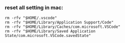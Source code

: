 

### reset all setting in mac:
```
rm -rfv "$HOME/.vscode"
rm -rfv "$HOME/Library/Application Support/Code"
rm -rfv "$HOME/Library/Caches/com.microsoft.VSCode"
rm -rfv "$HOME/Library/Saved Application State/com.microsoft.VSCode.savedState"
```


